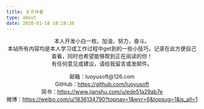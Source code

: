 ```yaml
---
title: 关于作者
type: about
date: 2020-01-18 18:19:38
---
```

<center>本人开发小白一枚。加油，努力，奋斗。</center>
<center>本站所有内容均是本人学习或工作过程中get到的一些小技巧，记录在此方便自己查看，同时也希望能够帮到正在阅读的你！</center>
<center>有任何意见或建议，请给我留言或发邮件。</center>
<p><center>邮箱：luoyusoft@126.com</center>
<center>GitHub：<a href="https://github.com/luoyusoft">https://github.com/luoyusoft</a></center>
<center>简书：<a href="https://www.jianshu.com/u/ede51a29ab7e">https://www.jianshu.com/u/ede51a29ab7e</a></center>
<center>微博：<a href="https://weibo.com/u/1836134790?topnav=1&wvr=6&topsug=1&is_all=1">https://weibo.com/u/1836134790?topnav=1&wvr=6&topsug=1&is_all=1</a></center></p>